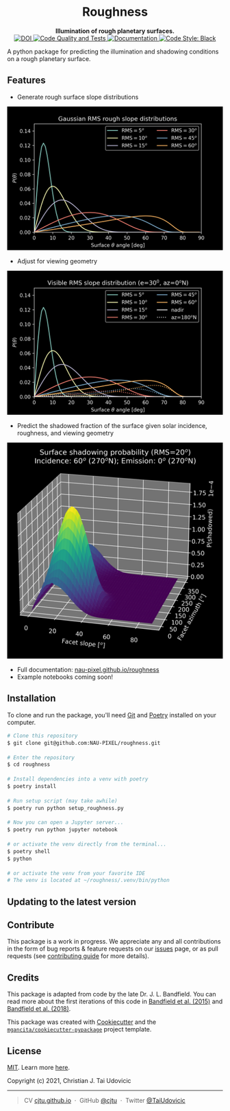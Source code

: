 <h1 align="center">Roughness</h1>

<div align="center">
  <strong>Illumination of rough planetary surfaces.</strong>
</div>

<div align="center">
  <span>
  <!-- PYPI version -->
  <!-- <a href="https://badge.fury.io/py/roughness">
    <img src="https://badge.fury.io/py/roughness.svg"
      alt="PYPI version" />
  </a> -->
 <!-- Test Coverage -->
  <!-- <a href="https://codecov.io/github/choojs/choo">
    <img src="https://img.shields.io/codecov/c/github/choojs/choo/master.svg?style=flat-square"
      alt="Test Coverage" />
  </a> -->
  <!-- Zenodo DOI -->
  <a href="https://zenodo.org/badge/latestdoi/328820617"><img src="https://zenodo.org/badge/328820617.svg" alt="DOI">
  <!-- Code Quality and Tests -->
  </a>
  <a href="https://github.com/NAU-PIXEL/roughness/actions/workflows/code_quality_checks.yml"><img src="https://github.com/NAU-PIXEL/roughness/actions/workflows/code_quality_checks.yml/badge.svg" alt="Code Quality and Tests">
  <!-- Docs -->
  </a>
  <a href="https://nau-pixel.github.io/roughness/"><img src="https://github.com/NAU-PIXEL/roughness/actions/workflows/docs_publish.yml/badge.svg" alt="Documentation">
  <!-- Code Style Black -->
  </a>
  <a href="https://github.com/psf/black"><img src="https://img.shields.io/badge/code%20style-black-000000.svg" alt="Code Style: Black" />
  </a>
  </span>
</div>

A python package for predicting the illumination and shadowing conditions on a rough planetary surface.

## Features

- Generate rough surface slope distributions

![Gaussian slope distribution](./docs/img/rms_slopes.png)

- Adjust for viewing geometry

![Viewing geometry corrected distribution](./docs/img/vis_slopes.png)

- Predict the shadowed fraction of the surface given solar incidence, roughness, and viewing geometry

![Shadow distribution](./docs/img/shadow_fraction.png)

- Full documentation: [nau-pixel.github.io/roughness](https://nau-pixel.github.io/roughness/)
- Example notebooks coming soon!

## Installation

To clone and run the package, you'll need [Git](https://git-scm.com) and [Poetry](https://python-poetry.org/docs/) installed on your computer.

```bash
# Clone this repository
$ git clone git@github.com:NAU-PIXEL/roughness.git

# Enter the repository
$ cd roughness

# Install dependencies into a venv with poetry
$ poetry install

# Run setup script (may take awhile)
$ poetry run python setup_roughness.py

# Now you can open a Jupyter server...
$ poetry run python jupyter notebook

# or activate the venv directly from the terminal...
$ poetry shell
$ python

# or activate the venv from your favorite IDE
# The venv is located at ~/roughness/.venv/bin/python
```

## Updating to the latest version

## Contribute

This package is a work in progress. We appreciate any and all contributions in the form of bug reports & feature requests on our [issues](https://github.com/NAU-PIXEL/roughness/issues) page, or as pull requests (see [contributing guide](https://github.com/NAU-PIXEL/roughness/tree/main/CONTRIBUTING.md) for more details).

## Credits

This package is adapted from code by the late Dr. J. L. Bandfield. You can read more about the first iterations of this code in [Bandfield et al. (2015)](https://doi.org/10.1016/j.icarus.2014.11.009) and [Bandfield et al. (2018)](https://doi.org/10.1038/s41561-018-0065-0).

This package was created with [Cookiecutter](https://github.com/audreyr/cookiecutter) and the [`mgancita/cookiecutter-pypackage`](https://mgancita.github.io/cookiecutter-pypackage/) project template.

## License

[MIT](https://github.com/NAU-PIXEL/roughness/tree/main/LICENSE). Learn more [here](https://tldrlegal.com/license/mit-license).

Copyright (c) 2021, Christian J. Tai Udovicic

---

> CV [cjtu.github.io](https://cjtu.github.io) &nbsp;&middot;&nbsp;
> GitHub [@cjtu](https://github.com/cjtu) &nbsp;&middot;&nbsp;
> Twitter [@TaiUdovicic](https://twitter.com/TaiUdovicic)
